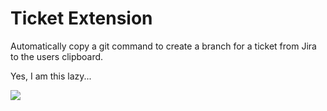 # Ticket Extension

Automatically copy a git command to create a branch for a ticket from Jira to the users clipboard.

Yes, I am this lazy...

![](https://media.giphy.com/media/v1.Y2lkPTc5MGI3NjExdXJoM2ViZHphcmduMzZ0MGsyczA1bXRvODRqNGJocTZxeHdzcjdveSZlcD12MV9pbnRlcm5hbF9naWZfYnlfaWQmY3Q9Zw/l1KtYG8BndKBmWrM4/giphy.gif)
